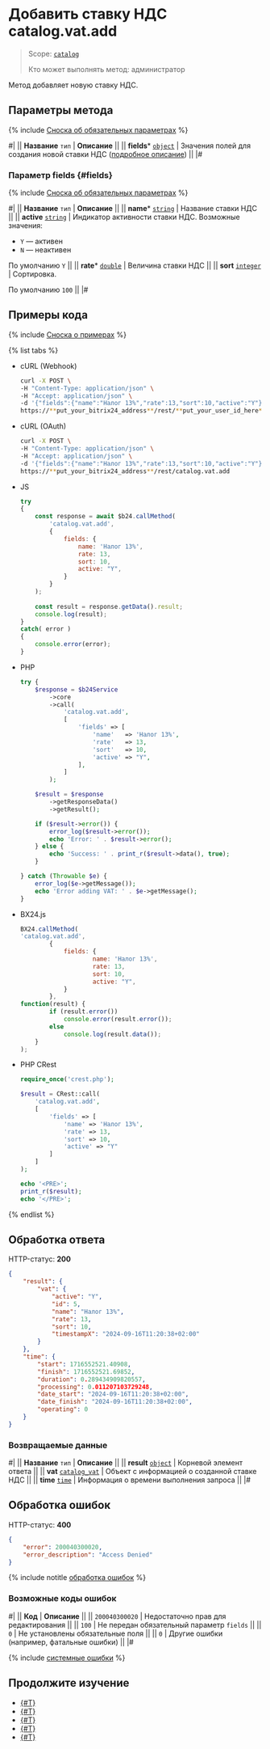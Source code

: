 # Добавить ставку НДС catalog.vat.add

> Scope: [`catalog`](../../scopes/permissions.md)
>
> Кто может выполнять метод: администратор

Метод добавляет новую ставку НДС.

## Параметры метода

{% include [Сноска об обязательных параметрах](../../../_includes/required.md) %}

#|
|| **Название**
`тип` | **Описание** ||
|| **fields***
[`object`](../../data-types.md) | Значения полей для создания новой ставки НДС ([подробное описание](#fields)) ||
|#

### Параметр fields {#fields}

{% include [Сноска об обязательных параметрах](../../../_includes/required.md) %}

#|
|| **Название**
`тип` | **Описание** ||
|| **name***
[`string`](../../data-types.md) | Название ставки НДС ||
|| **active**
[`string`](../../data-types.md) | Индикатор активности ставки НДС. Возможные значения:
- `Y` — активен
- `N` — неактивен

По умолчанию `Y`
||
|| **rate***
[`double`](../../data-types.md) | Величина ставки НДС ||
|| **sort**
[`integer`](../../data-types.md) | Сортировка.

По умолчанию `100`
||
|#

## Примеры кода

{% include [Сноска о примерах](../../../_includes/examples.md) %}

{% list tabs %}

- cURL (Webhook)

    ```bash
    curl -X POST \
    -H "Content-Type: application/json" \
    -H "Accept: application/json" \
    -d '{"fields":{"name":"Налог 13%","rate":13,"sort":10,"active":"Y"}}' \
    https://**put_your_bitrix24_address**/rest/**put_your_user_id_here**/**put_your_webbhook_here**/catalog.vat.add
    ```

- cURL (OAuth)

    ```bash
    curl -X POST \
    -H "Content-Type: application/json" \
    -H "Accept: application/json" \
    -d '{"fields":{"name":"Налог 13%","rate":13,"sort":10,"active":"Y"},"auth":"**put_access_token_here**"}' \
    https://**put_your_bitrix24_address**/rest/catalog.vat.add
    ```

- JS


    ```js
    try
    {
    	const response = await $b24.callMethod(
    		'catalog.vat.add',
    		{
    			fields: {
    				name: 'Налог 13%',
    				rate: 13,
    				sort: 10,
    				active: "Y",
    			}
    		}
    	);
    	
    	const result = response.getData().result;
    	console.log(result);
    }
    catch( error )
    {
    	console.error(error);
    }
    ```

- PHP


    ```php
    try {
        $response = $b24Service
            ->core
            ->call(
                'catalog.vat.add',
                [
                    'fields' => [
                        'name'   => 'Налог 13%',
                        'rate'   => 13,
                        'sort'   => 10,
                        'active' => "Y",
                    ],
                ]
            );
    
        $result = $response
            ->getResponseData()
            ->getResult();
    
        if ($result->error()) {
            error_log($result->error());
            echo 'Error: ' . $result->error();
        } else {
            echo 'Success: ' . print_r($result->data(), true);
        }
    
    } catch (Throwable $e) {
        error_log($e->getMessage());
        echo 'Error adding VAT: ' . $e->getMessage();
    }
    ```

- BX24.js

    ```js
    BX24.callMethod(
    'catalog.vat.add',
            {
                fields: {
                        name: 'Налог 13%',
                        rate: 13,
                        sort: 10,
                        active: "Y",
                }
            },
    function(result) {
            if (result.error())
                console.error(result.error());
            else
                console.log(result.data());
        }
    );
    ```

- PHP CRest

    ```php
    require_once('crest.php');

    $result = CRest::call(
        'catalog.vat.add',
        [
            'fields' => [
                'name' => 'Налог 13%',
                'rate' => 13,
                'sort' => 10,
                'active' => "Y"
            ]
        ]
    );

    echo '<PRE>';
    print_r($result);
    echo '</PRE>';
    ```

{% endlist %}

## Обработка ответа

HTTP-статус: **200**

```json
{
    "result": {
        "vat": {
            "active": "Y",
            "id": 5,
            "name": "Налог 13%",
            "rate": 13,
            "sort": 10,
            "timestampX": "2024-09-16T11:20:38+02:00"
        }
    },
    "time": {
        "start": 1716552521.40908,
        "finish": 1716552521.69852,
        "duration": 0.289434909820557,
        "processing": 0.011207103729248,
        "date_start": "2024-09-16T11:20:38+02:00",
        "date_finish": "2024-09-16T11:20:38+02:00",
        "operating": 0
    }
}
```

### Возвращаемые данные

#|
|| **Название**
`тип` | **Описание** ||
|| **result**
[`object`](../../data-types.md) | Корневой элемент ответа ||
|| **vat**
[`catalog_vat`](../data-types.md#catalog_vat) | Объект с информацией о созданной ставке НДС
||
|| **time**
[`time`](../../data-types.md#time) | Информация о времени выполнения запроса ||
|#

## Обработка ошибок

HTTP-статус: **400**

```json
{
    "error": 200040300020,
    "error_description": "Access Denied"
}
```

{% include notitle [обработка ошибок](../../../_includes/error-info.md) %}

### Возможные коды ошибок

#|
|| **Код** | **Описание** ||
|| `200040300020` | Недостаточно прав для редактирования
||
|| `100` | Не передан обязательный параметр `fields`
||
|| `0` | Не установлены обязательные поля
|| 
|| `0` | Другие ошибки (например, фатальные ошибки)
|| 
|#

{% include [системные ошибки](../../../_includes/system-errors.md) %}

## Продолжите изучение

- [{#T}](./catalog-vat-update.md)
- [{#T}](./catalog-vat-get.md)
- [{#T}](./catalog-vat-list.md)
- [{#T}](./catalog-vat-delete.md)
- [{#T}](./catalog-vat-get-fields.md)